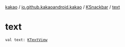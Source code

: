 [kakao](../../index.md) / [io.github.kakaoandroid.kakao](../index.md) / [KSnackbar](index.md) / [text](./text.md)

# text

`val text: `[`KTextView`](../-k-text-view/index.md)